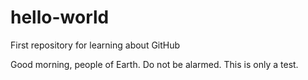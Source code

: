 # hello-world
First repository for learning about GitHub

Good morning, people of Earth. Do not be alarmed. This is only a test.
